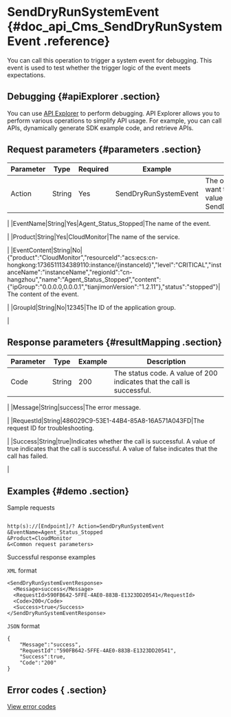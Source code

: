 # SendDryRunSystemEvent {#doc_api_Cms_SendDryRunSystemEvent .reference}

You can call this operation to trigger a system event for debugging. This event is used to test whether the trigger logic of the event meets expectations.

## Debugging {#apiExplorer .section}

You can use [API Explorer](https://api.aliyun.com/#product=Cms&api=SendDryRunSystemEvent) to perform debugging. API Explorer allows you to perform various operations to simplify API usage. For example, you can call APIs, dynamically generate SDK example code, and retrieve APIs.

## Request parameters {#parameters .section}

|Parameter|Type|Required|Example|Description |
|---------|----|--------|-------|------------|
|Action|String|Yes|SendDryRunSystemEvent|The operation that you want to perform. Set the value to SendDryRunSystemEvent.

 |
|EventName|String|Yes|Agent\_Status\_Stopped|The name of the event.

 |
|Product|String|Yes|CloudMonitor|The name of the service.

 |
|EventContent|String|No|\{"product":"CloudMonitor","resourceId":"acs:ecs:cn-hongkong:1736511134389110:instance/\{instanceId\}","level":"CRITICAL","instanceName":"instanceName","regionId":"cn-hangzhou","name":"Agent\_Status\_Stopped","content":\{"ipGroup":"0.0.0.0,0.0.0.1","tianjimonVersion":"1.2.11"\},"status":"stopped"\}|The content of the event.

 |
|GroupId|String|No|12345|The ID of the application group.

 |

## Response parameters {#resultMapping .section}

|Parameter|Type|Example|Description |
|---------|----|-------|------------|
|Code|String|200|The status code. A value of 200 indicates that the call is successful.

 |
|Message|String|success|The error message.

 |
|RequestId|String|486029C9-53E1-44B4-85A8-16A571A043FD|The request ID for troubleshooting.

 |
|Success|String|true|Indicates whether the call is successful. A value of true indicates that the call is successful. A value of false indicates that the call has failed.

 |

## Examples {#demo .section}

Sample requests

``` {#request_demo}

http(s)://[Endpoint]/? Action=SendDryRunSystemEvent
&EventName=Agent_Status_Stopped
&Product=CloudMonitor
&<Common request parameters>

```

Successful response examples

`XML` format

``` {#xml_return_success_demo}
<SendDryRunSystemEventResponse>
  <Message>success</Message>
  <RequestId>590FB642-5FFE-4AE0-883B-E1323DD20541</RequestId> 
  <Code>200</Code>
  <Success>true</Success> 
</SendDryRunSystemEventResponse>

```

`JSON` format

``` {#json_return_success_demo}
{
	"Message":"success",
	"RequestId":"590FB642-5FFE-4AE0-883B-E1323DD20541",
	"Success":true,
	"Code":"200"
}
```

## Error codes { .section}

[View error codes](https://error-center.aliyun.com/status/product/Cms)

